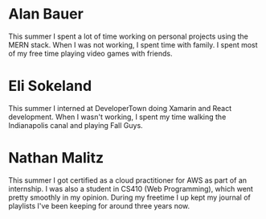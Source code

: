 # Alan Bauer

This summer I spent a lot of time working on personal projects using the MERN stack. When I was not working,
I spent time with family. I spent most of my free time playing video games with friends.

# Eli Sokeland

This summer I interned at DeveloperTown doing Xamarin and React development. When I wasn't working, I spent
my time walking the Indianapolis canal and playing Fall Guys.

# Nathan Malitz

This summer I got certified as a cloud practitioner for AWS as part of an internship.
I was also a student in CS410 (Web Programming), which went pretty smoothly in my opinion.
During my freetime I up kept my journal of playlists I've been keeping for around three years now.
